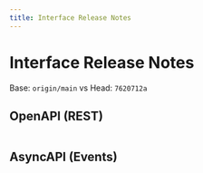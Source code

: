 ```yaml
---
title: Interface Release Notes
---
```


# Interface Release Notes

Base: `origin/main` vs Head: `7620712a`

## OpenAPI (REST)

```diff

```

## AsyncAPI (Events)

```diff

```

